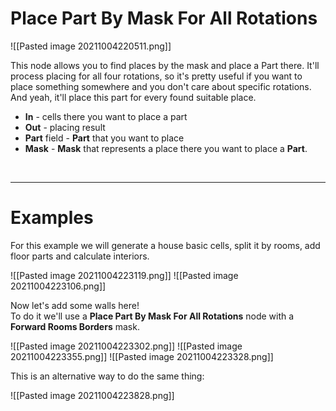 # **Place Part By Mask For All Rotations**

![[Pasted image 20211004220511.png]]

This node allows you to find places by the mask and place a Part there. It'll process placing for all four rotations, so it's pretty useful if you want to place something somewhere and you don't care about specific rotations.     
And yeah, it'll place this part for every found suitable place.  


 - **In** - cells there you want to place a part
 - **Out** - placing result
 - **Part** field - **Part** that you want to place
 - **Mask** - **Mask** that represents a place there you want to place a **Part**.


<br />

--------

# Examples
For this example we will generate a house basic cells, split it by rooms, add floor parts and calculate interiors.  

![[Pasted image 20211004223119.png]]
![[Pasted image 20211004223106.png]]

Now let's add some walls here!  
To do it we'll use a **Place Part By Mask For All Rotations** node with a **Forward Rooms Borders** mask.  

![[Pasted image 20211004223302.png]]
![[Pasted image 20211004223355.png]]
![[Pasted image 20211004223328.png]]

This is an alternative way to do the same thing:  

![[Pasted image 20211004223828.png]]
